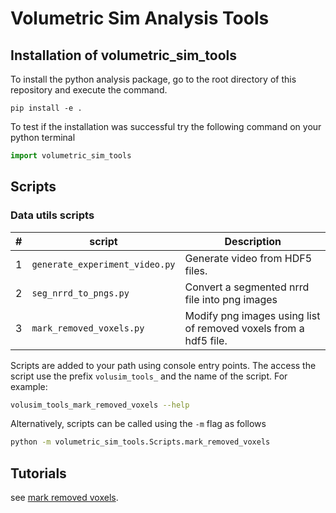# Volumetric Sim Analysis Tools 

## Installation of volumetric_sim_tools 
To install the python analysis package, go to the root directory of this repository and execute the command.
```
pip install -e .
```

To test if the installation was successful try the following command on your python terminal 

``` python
import volumetric_sim_tools
```

## Scripts

### Data utils scripts

| **#** | **script**                       | **Description**                                                  |
| ----- | -------------------------------- | ---------------------------------------------------------------- |
| 1     | `generate_experiment_video.py`   | Generate video from HDF5 files.
| 2     | `seg_nrrd_to_pngs.py`            | Convert a segmented nrrd file into png images                    |
| 3     | `mark_removed_voxels.py`         | Modify png images using list of removed voxels from a hdf5 file. |

Scripts are added to your path using console entry points. The access the script use the prefix `volusim_tools_` and the name of the script. For example:

```bash
volusim_tools_mark_removed_voxels --help
```

Alternatively, scripts can be called using the `-m`  flag as follows
```bash
python -m volumetric_sim_tools.Scripts.mark_removed_voxels
```

## Tutorials
see [mark removed voxels](./docs/mark_removed_voxels.md).
